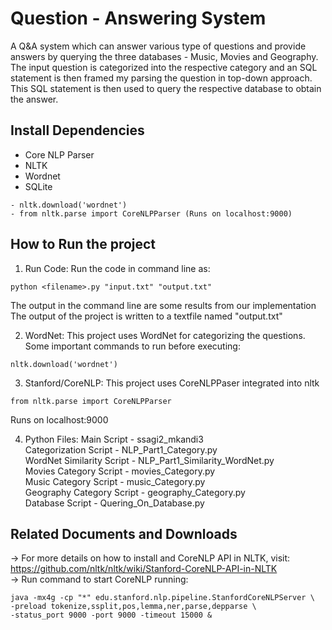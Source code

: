# Question - Answering System
A Q&A system which can answer various type of questions and provide answers by querying the three databases - Music, Movies and Geography.
The input question is categorized into the respective category and an SQL statement is then framed my parsing the question in top-down approach. 
This SQL statement is then used to query the respective database to obtain the answer.

## Install Dependencies

* Core NLP Parser 
* NLTK 
* Wordnet
* SQLite

```
- nltk.download('wordnet')
- from nltk.parse import CoreNLPParser (Runs on localhost:9000)
```

## How to Run the project
1. Run Code:
Run the code in command line as:
```
python <filename>.py "input.txt" "output.txt"
```

The output in the command line are some results from our implementation
The output of the project is written to a textfile named "output.txt"

2. WordNet:
This project uses WordNet for categorizing the questions.
Some important commands to run before executing:
```
nltk.download('wordnet')
```

3. Stanford/CoreNLP:
This project uses CoreNLPPaser integrated into nltk
```
from nltk.parse import CoreNLPParser
```
Runs on localhost:9000

4. Python Files:
Main Script 		              - ssagi2_mkandi3    <br>
Categorization Script         - NLP_Part1_Category.py <br>
WordNet Similarity Script     - NLP_Part1_Similarity_WordNet.py <br>
Movies Category Script	      - movies_Category.py  <br>
Music Category Script 	      - music_Category.py <br>
Geography Category Script     - geography_Category.py <br>
Database Script		            - Quering_On_Database.py  <br>
  
 ## Related Documents and Downloads
 -> For more details on how to install and CoreNLP API in NLTK, visit: https://github.com/nltk/nltk/wiki/Stanford-CoreNLP-API-in-NLTK <br>
 -> Run command to start CoreNLP running: 
 ```
 java -mx4g -cp "*" edu.stanford.nlp.pipeline.StanfordCoreNLPServer \
-preload tokenize,ssplit,pos,lemma,ner,parse,depparse \
-status_port 9000 -port 9000 -timeout 15000 & 
```
 
